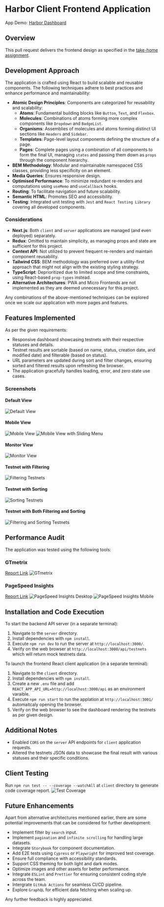 # Harbor Client Frontend Application

App Demo: [Harbor Dashboard](https://harbor-dashboard.vercel.app/)

## Overview

This pull request delivers the frontend design as specified in the [take-home assignment](https://github.com/harbor-xyz/frontend-take-home).

## Development Approach

The application is crafted using React to build scalable and reusable components. The following techniques adhere to best practices and enhance performance and maintainability:

- **Atomic Design Principles**: Components are categorized for reusability and scalability:
  - **Atoms**: Fundamental building blocks like `Button`, `Text`, and `Flexbox`.
  - **Molecules**: Combinations of atoms forming more complex components like `Dropdown` and `BadgeList`.
  - **Organisms**: Assemblies of molecules and atoms forming distinct UI sections like `Headers` and `Sidebar`.
  - **Templates**: Page-level layout components defining the structure of a page.
  - **Pages**: Complete pages using a combination of all components to form the final UI, managing `states` and passing them down as `props` through the component hierarchy.
- **BEM Methodology**: Modular and maintainable namespaced CSS classes, providing less specificity on an element.
- **Media Queries**: Ensures responsive design.
- **Optimised Performance**: To minimize redundant re-renders and computations using `useMemo` and `useCallback` hooks.
- **Routing**: To facilitate navigation and future scalability.
- **Semantic HTML**: Promotes SEO and accessibility.
- **Testing**: Integrated unit testing with `Jest` and `React Testing Library` covering all developed components.

### Considerations

- **Next.js**: Both `client` and `server` applications are managed (and even deployed) separately.
- **Redux**: Omitted to maintain simplicity, as managing props and state are sufficient for this project.
- **Context API**: Not utilized to prevent frequent re-renders and maintain component reusability.
- **Tailwind CSS**: BEM methodology was preferred over a utility-first approach that might not align with the existing styling strategy.
- **TypeScript**: Deprioritized due to limited scope and time constraints, using React-based `prop-types` instead.
- **Alternative Architectures**: PWA and Micro Frontends are not implemented as they are deemed unnecessary for this project.

Any combinations of the above-mentioned techniques can be explored once we scale our application with more pages and features.

## Features Implemented

As per the given requirements:
- Responsive dashboard showcasing testnets with their respective statuses and details.
- Testnet results are sortable (based on name, status, creation date, and modified date) and filterable (based on status).
- URL parameters are updated during sort and filter changes, ensuring sorted and filtered results upon refreshing the browser.
- The application gracefully handles loading, error, and zero state use cases.

### Screenshots

#### Default View
![Default View](./ui/laptop-view.png)

#### Mobile View
![Mobile View](./ui/mobile-view.png)
![Mobile View with Sliding Menu](./ui/mobile-view-with-sliding-sidebar.png)

#### Monitor View
![Monitor View](./ui/monitor-view.png)

#### Testnet with Filtering
![Filtering Testnets](./ui/testnets-with-filtering.png)

#### Testnet with Sorting
![Sorting Testnets](./ui/testnets-with-sorting.png)

#### Testnet with Both Filtering and Sorting
![Filtering and Sorting Testnets](./ui/testnets-with-filtering-and-sorting.png)

## Performance Audit

The application was tested using the following tools:

### GTmetrix
[Report Link](https://gtmetrix.com/reports/harbor-dashboard.vercel.app/0Nt7k0So/)
![GTmetrix](./reports/GTmetrix.png)

### PageSpeed Insights
[Report Link](https://pagespeed.web.dev/analysis/https-harbor-dashboard-vercel-app/37t3s8t08w?form_factor=desktop)
![PageSpeed Insights Desktop](./reports/PageSpeedInsights-desktop.png)
![PageSpeed Insights Mobile](./reports/PageSpeedInsights-mobile.png)

## Installation and Code Execution

To start the backend API server (in a separate terminal):

1. Navigate to the `server` directory.
2. Install dependencies with `npm install`.
3. Execute `npm run dev` to run the server at `http://localhost:3000/`. 
4. Verify on the web browser at `http://localhost:3000/api/testnets` which will return mock testnets data.

To launch the frontend React client application (in a separate terminal):

1. Navigate to the `client` directory.
2. Install dependencies with `npm install`.
3. Create a new `.env` file and add `REACT_APP_API_URL=http://localhost:3000/api` as an environment varaible.
3. Execute `npm run start` to run the applation at `http://localhost:3001/` automaitcaly opening the browser.
4. Verify on the web browser to see the dashboard rendering the testnets as per given design.

## Additional Notes
- Enabled `CORS` on the `server` API endpoints for `client` application requests.
- Altered the testnets JSON data to showcase the final result with various statuses and their specific conditions.

## Client Testing
Run `npm run test -- --coverage --watchAll` at `client` directory to generate code coverage report.
![Test Coverage](./reports/client-test-coverage.png)

## Future Enhancements
Apart from alternative architectures mentioned earlier, there are some potential improvements that can be considered for further development:
- Implement filter by `search` input.
- Implement `pagination` and `infinite scrolling` for handling large datasets.
- Integrate `Storybook` for component documentation.
- Add E2E tests using `Cypress` or `Playwright` for improved test coverage.
- Ensure full compliance with accessibility standards.
- Support CSS theming for both light and dark modes.
- Optimize images and other assets for better performance.
- Integrate `ESLint` and `Prettier` for ensuring consistent coding style across the team.
- Intergrate `GitHub Actions` for seamless CI/CD pipeline.
- Explore `GraphQL` for efficient data fetching when scaling up.

Any further feedback is highly appreciated.